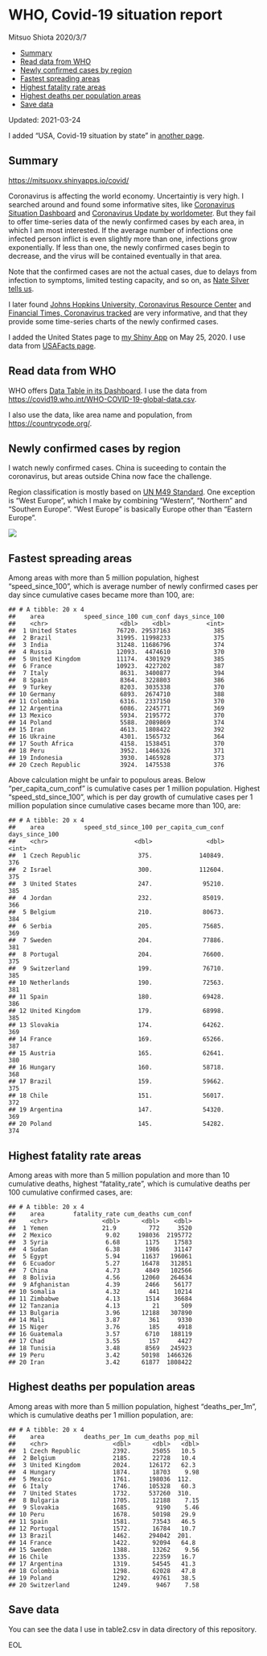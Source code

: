 WHO, Covid-19 situation report
================
Mitsuo Shiota
2020/3/7

-   [Summary](#summary)
-   [Read data from WHO](#read-data-from-who)
-   [Newly confirmed cases by region](#newly-confirmed-cases-by-region)
-   [Fastest spreading areas](#fastest-spreading-areas)
-   [Highest fatality rate areas](#highest-fatality-rate-areas)
-   [Highest deaths per population
    areas](#highest-deaths-per-population-areas)
-   [Save data](#save-data)

Updated: 2021-03-24

I added “USA, Covid-19 situation by state” in [another page](USA.md).

## Summary

<https://mitsuoxv.shinyapps.io/covid/>

Coronavirus is affecting the world economy. Uncertaintiy is very high. I
searched around and found some informative sites, like [Coronavirus
Situation
Dashboard](https://who.maps.arcgis.com/apps/opsdashboard/index.html#/c88e37cfc43b4ed3baf977d77e4a0667)
and [Coronavirus Update by
worldometer](https://www.worldometers.info/coronavirus/). But they fail
to offer time-series data of the newly confirmed cases by each area, in
which I am most interested. If the average number of infections one
infected person inflict is even slightly more than one, infections grow
exponentially. If less than one, the newly confirmed cases begin to
decrease, and the virus will be contained eventually in that area.

Note that the confirmed cases are not the actual cases, due to delays
from infection to symptoms, limited testing capacity, and so on, as
[Nate Silver tells
us](https://fivethirtyeight.com/features/coronavirus-case-counts-are-meaningless/).

I later found [Johns Hopkins University, Coronavirus Resource
Center](https://coronavirus.jhu.edu/) and [Financial Times, Coronavirus
tracked](https://www.ft.com/content/a26fbf7e-48f8-11ea-aeb3-955839e06441)
are very informative, and that they provide some time-series charts of
the newly confirmed cases.

I added the United States page to [my Shiny
App](https://mitsuoxv.shinyapps.io/covid/) on May 25, 2020. I use data
from [USAFacts
page](https://usafacts.org/visualizations/coronavirus-covid-19-spread-map/).

## Read data from WHO

WHO offers [Data Table in its Dashboard](https://covid19.who.int/table).
I use the data from
<https://covid19.who.int/WHO-COVID-19-global-data.csv>.

I also use the data, like area name and population, from
<https://countrycode.org/>.

## Newly confirmed cases by region

I watch newly confirmed cases. China is suceeding to contain the
coronavirus, but areas outside China now face the challenge.

Region classification is mostly based on [UN M49
Standard](https://unstats.un.org/unsd/methodology/m49/). One exception
is “West Europe”, which I make by combining “Western”, “Northern” and
“Southern Europe”. “West Europe” is basically Europe other than “Eastern
Europe”.

![](README_files/figure-gfm/chart-1.png)<!-- -->

## Fastest spreading areas

Among areas with more than 5 million population, highest
“speed\_since\_100”, which is average number of newly confirmed cases
per day since cumulative cases became more than 100, are:

    ## # A tibble: 20 x 4
    ##    area           speed_since_100 cum_conf days_since_100
    ##    <chr>                    <dbl>    <dbl>          <int>
    ##  1 United States           76720. 29537163            385
    ##  2 Brazil                  31995. 11998233            375
    ##  3 India                   31248. 11686796            374
    ##  4 Russia                  12093.  4474610            370
    ##  5 United Kingdom          11174.  4301929            385
    ##  6 France                  10923.  4227202            387
    ##  7 Italy                    8631.  3400877            394
    ##  8 Spain                    8364.  3228803            386
    ##  9 Turkey                   8203.  3035338            370
    ## 10 Germany                  6893.  2674710            388
    ## 11 Colombia                 6316.  2337150            370
    ## 12 Argentina                6086.  2245771            369
    ## 13 Mexico                   5934.  2195772            370
    ## 14 Poland                   5588.  2089869            374
    ## 15 Iran                     4613.  1808422            392
    ## 16 Ukraine                  4301.  1565732            364
    ## 17 South Africa             4158.  1538451            370
    ## 18 Peru                     3952.  1466326            371
    ## 19 Indonesia                3930.  1465928            373
    ## 20 Czech Republic           3924.  1475538            376

Above calculation might be unfair to populous areas. Below
“per\_capita\_cum\_conf” is cumulative cases per 1 million population.
Highest “speed\_std\_since\_100”, which is per day growth of cumulative
cases per 1 million population since cumulative cases became more than
100, are:

    ## # A tibble: 20 x 4
    ##    area           speed_std_since_100 per_capita_cum_conf days_since_100
    ##    <chr>                        <dbl>               <dbl>          <int>
    ##  1 Czech Republic                375.             140849.            376
    ##  2 Israel                        300.             112604.            375
    ##  3 United States                 247.              95210.            385
    ##  4 Jordan                        232.              85019.            366
    ##  5 Belgium                       210.              80673.            384
    ##  6 Serbia                        205.              75685.            369
    ##  7 Sweden                        204.              77886.            381
    ##  8 Portugal                      204.              76600.            375
    ##  9 Switzerland                   199.              76710.            385
    ## 10 Netherlands                   190.              72563.            381
    ## 11 Spain                         180.              69428.            386
    ## 12 United Kingdom                179.              68998.            385
    ## 13 Slovakia                      174.              64262.            369
    ## 14 France                        169.              65266.            387
    ## 15 Austria                       165.              62641.            380
    ## 16 Hungary                       160.              58718.            368
    ## 17 Brazil                        159.              59662.            375
    ## 18 Chile                         151.              56017.            372
    ## 19 Argentina                     147.              54320.            369
    ## 20 Poland                        145.              54282.            374

## Highest fatality rate areas

Among areas with more than 5 million population and more than 10
cumulative deaths, highest “fatality\_rate”, which is cumulative deaths
per 100 cumulative confirmed cases, are:

    ## # A tibble: 20 x 4
    ##    area        fatality_rate cum_deaths cum_conf
    ##    <chr>               <dbl>      <dbl>    <dbl>
    ##  1 Yemen               21.9         772     3520
    ##  2 Mexico               9.02     198036  2195772
    ##  3 Syria                6.68       1175    17583
    ##  4 Sudan                6.38       1986    31147
    ##  5 Egypt                5.94      11637   196061
    ##  6 Ecuador              5.27      16478   312851
    ##  7 China                4.73       4849   102566
    ##  8 Bolivia              4.56      12060   264634
    ##  9 Afghanistan          4.39       2466    56177
    ## 10 Somalia              4.32        441    10214
    ## 11 Zimbabwe             4.13       1514    36684
    ## 12 Tanzania             4.13         21      509
    ## 13 Bulgaria             3.96      12188   307890
    ## 14 Mali                 3.87        361     9330
    ## 15 Niger                3.76        185     4918
    ## 16 Guatemala            3.57       6710   188119
    ## 17 Chad                 3.55        157     4427
    ## 18 Tunisia              3.48       8569   245923
    ## 19 Peru                 3.42      50198  1466326
    ## 20 Iran                 3.42      61877  1808422

## Highest deaths per population areas

Among areas with more than 5 million population, highest
“deaths\_per\_1m”, which is cumulative deaths per 1 million population,
are:

    ## # A tibble: 20 x 4
    ##    area           deaths_per_1m cum_deaths pop_mil
    ##    <chr>                  <dbl>      <dbl>   <dbl>
    ##  1 Czech Republic         2392.      25055   10.5 
    ##  2 Belgium                2185.      22728   10.4 
    ##  3 United Kingdom         2024.     126172   62.3 
    ##  4 Hungary                1874.      18703    9.98
    ##  5 Mexico                 1761.     198036  112.  
    ##  6 Italy                  1746.     105328   60.3 
    ##  7 United States          1732.     537260  310.  
    ##  8 Bulgaria               1705.      12188    7.15
    ##  9 Slovakia               1685.       9190    5.46
    ## 10 Peru                   1678.      50198   29.9 
    ## 11 Spain                  1581.      73543   46.5 
    ## 12 Portugal               1572.      16784   10.7 
    ## 13 Brazil                 1462.     294042  201.  
    ## 14 France                 1422.      92094   64.8 
    ## 15 Sweden                 1388.      13262    9.56
    ## 16 Chile                  1335.      22359   16.7 
    ## 17 Argentina              1319.      54545   41.3 
    ## 18 Colombia               1298.      62028   47.8 
    ## 19 Poland                 1292.      49761   38.5 
    ## 20 Switzerland            1249.       9467    7.58

## Save data

You can see the data I use in table2.csv in data directory of this
repository.

EOL
